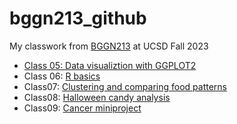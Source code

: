 # bggn213_github
My classwork from [BGGN213](https://bioboot.github.io/bggn213_F23/) at UCSD Fall 2023

- [Class 05: Data visualiztion with GGPLOT2](https://github.com/aamadrig/bggn213_github/blob/main/class05/class05/class05.pdf)
- Class 06: [R basics](https://github.com/aamadrig/bggn213_github/blob/main/class06/class06.pdf)
- Class07: [Clustering and comparing food patterns](https://github.com/aamadrig/bggn213_github/blob/main/class07/class07.pdf)
- Class08: [Halloween candy analysis](https://github.com/aamadrig/bggn213_github/blob/main/class08/class08_halloweedn.pdf)
- Class09: [Cancer miniproject](https://github.com/aamadrig/bggn213_github/blob/main/class09/miniproject.pdf)
